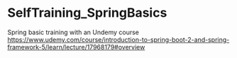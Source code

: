 # SelfTraining_SpringBasics
Spring basic training with an Undemy course 
https://www.udemy.com/course/introduction-to-spring-boot-2-and-spring-framework-5/learn/lecture/17968179#overview
